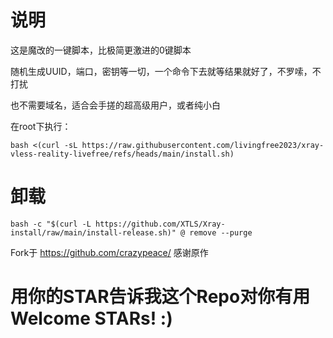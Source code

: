 # 说明 

这是魔改的一键脚本，比极简更激进的0键脚本

随机生成UUID，端口，密钥等一切，一个命令下去就等结果就好了，不罗嗦，不打扰

也不需要域名，适合会手搓的超高级用户，或者纯小白

在root下执行：

```
bash <(curl -sL https://raw.githubusercontent.com/livingfree2023/xray-vless-reality-livefree/refs/heads/main/install.sh)
```


# 卸载
```
bash -c "$(curl -L https://github.com/XTLS/Xray-install/raw/main/install-release.sh)" @ remove --purge
```

Fork于 https://github.com/crazypeace/  感谢原作

# 用你的STAR告诉我这个Repo对你有用 Welcome STARs! :)
